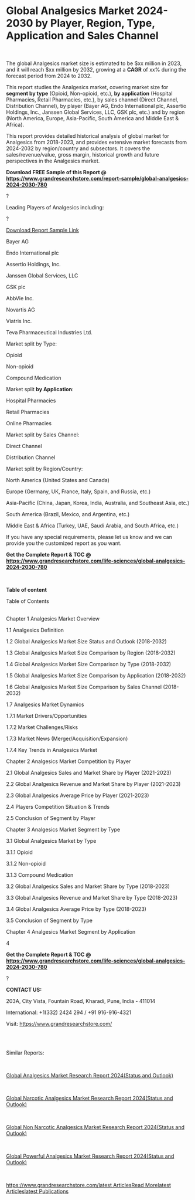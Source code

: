 <h1>Global Analgesics Market 2024-2030 by Player, Region, Type, Application and Sales Channel</h1><br/><p>The global Analgesics market size is estimated to be $xx million in 2023, and it will reach $xx million by 2032, growing at a <strong>CAGR</strong> of xx% during the forecast period from 2024 to 2032.</p>
 
 
 
 <p>This report studies the Analgesics market, covering market size for <strong>segment by type</strong> (Opioid, Non-opioid, etc.), <strong>by application</strong> (Hospital Pharmacies, Retail Pharmacies, etc.), by sales channel (Direct Channel, Distribution Channel), by player (Bayer AG, Endo International plc, Assertio Holdings, Inc., Janssen Global Services, LLC, GSK plc, etc.) and by region (North America, Europe, Asia-Pacific, South America and Middle East & Africa).</p>
 
 
 
 <p>This report provides detailed historical analysis of global market for Analgesics from 2018-2023, and provides extensive market forecasts from 2024-2032 by region/country and subsectors. It covers the sales/revenue/value, gross margin, historical growth and future perspectives in the Analgesics market.</p>
 
 
 
 <div><b>Download FREE Sample of this Report @ <a href="https://www.grandresearchstore.com/report-sample/global-analgesics-2024-2030-780">https://www.grandresearchstore.com/report-sample/global-analgesics-2024-2030-780</a></b></div>
 
 
 
 <p>? </p>
 
 
 
 <p>Leading Players of Analgesics including:</p>
 
 
 
 <p>? </p>
 
 
 
 <p><a href="https://www.grandresearchstore.com/mr-admin/report-sample/global-analgesics-2024-2030-780">Download Report Sample Link</a></p>
 
 
 
 <p>Bayer AG</p>
 
 
 
 <p>Endo International plc</p>
 
 
 
 <p>Assertio Holdings, Inc.</p>
 
 
 
 <p>Janssen Global Services, LLC</p>
 
 
 
 <p>GSK plc</p>
 
 
 
 <p>AbbVie Inc.</p>
 
 
 
 <p>Novartis AG</p>
 
 
 
 <p>Viatris Inc.</p>
 
 
 
 <p>Teva Pharmaceutical Industries Ltd.</p>
 
 
 
 <p>Market split by Type:</p>
 
 
 
 <p>Opioid</p>
 
 
 
 <p>Non-opioid</p>
 
 
 
 <p>Compound Medication</p>
 
 
 
 <p>Market split <strong>by Application</strong>:</p>
 
 
 
 <p>Hospital Pharmacies</p>
 
 
 
 <p>Retail Pharmacies</p>
 
 
 
 <p>Online Pharmacies</p>
 
 
 
 <p>Market split by Sales Channel:</p>
 
 
 
 <p>Direct Channel</p>
 
 
 
 <p>Distribution Channel</p>
 
 
 
 <p>Market split by Region/Country:</p>
 
 
 
 <p>North America (United States and Canada)</p>
 
 
 
 <p>Europe (Germany, UK, France, Italy, Spain, and Russia, etc.)</p>
 
 
 
 <p>Asia-Pacific (China, Japan, Korea, India, Australia, and Southeast Asia, etc.)</p>
 
 
 
 <p>South America (Brazil, Mexico, and Argentina, etc.)</p>
 
 
 
 <p>Middle East & Africa (Turkey, UAE, Saudi Arabia, and South Africa, etc.)</p>
 
 
 
 <p>If you have any special requirements, please let us know and we can provide you the customized report as you want.</p>
 
 
 
 <div><b>Get the Complete Report & TOC @ <a href="https://www.grandresearchstore.com/life-sciences/global-analgesics-2024-2030-780">https://www.grandresearchstore.com/life-sciences/global-analgesics-2024-2030-780</a></b></div>
 
 
 
 <p><br />
 
 <b>Table of content</b></p>
 
 
 
 <p>Table of Contents<br />
 
 <br />
 
 Chapter 1 Analgesics Market Overview<br />
 
 1.1 Analgesics Definition<br />
 
 1.2 Global Analgesics Market Size Status and Outlook (2018-2032)<br />
 
 1.3 Global Analgesics Market Size Comparison by Region (2018-2032)<br />
 
 1.4 Global Analgesics Market Size Comparison by Type (2018-2032)<br />
 
 1.5 Global Analgesics Market Size Comparison by Application (2018-2032)<br />
 
 1.6 Global Analgesics Market Size Comparison by Sales Channel (2018-2032)<br />
 
 1.7 Analgesics Market Dynamics<br />
 
 1.7.1 Market Drivers/Opportunities<br />
 
 1.7.2 Market Challenges/Risks<br />
 
 1.7.3 Market News (Merger/Acquisition/Expansion)<br />
 
 1.7.4 Key Trends in Analgesics Market<br />
 
 Chapter 2 Analgesics Market Competition by Player<br />
 
 2.1 Global Analgesics Sales and Market Share by Player (2021-2023)<br />
 
 2.2 Global Analgesics Revenue and Market Share by Player (2021-2023)<br />
 
 2.3 Global Analgesics Average Price by Player (2021-2023)<br />
 
 2.4 Players Competition Situation & Trends<br />
 
 2.5 Conclusion of Segment by Player<br />
 
 Chapter 3 Analgesics Market Segment by Type<br />
 
 3.1 Global Analgesics Market by Type<br />
 
 3.1.1 Opioid<br />
 
 3.1.2 Non-opioid<br />
 
 3.1.3 Compound Medication<br />
 
 3.2 Global Analgesics Sales and Market Share by Type (2018-2023)<br />
 
 3.3 Global Analgesics Revenue and Market Share by Type (2018-2023)<br />
 
 3.4 Global Analgesics Average Price by Type (2018-2023)<br />
 
 3.5 Conclusion of Segment by Type<br />
 
 Chapter 4 Analgesics Market Segment by Application<br />
 
 4</p>
 
 
 
 <div><b>Get the Complete Report & TOC @ <a href="https://www.grandresearchstore.com/life-sciences/global-analgesics-2024-2030-780">https://www.grandresearchstore.com/life-sciences/global-analgesics-2024-2030-780</a></b></div>
 
 
 
 <p>? </p>
 
 
 
 <p><b>CONTACT US:</b><br />
 
 203A, City Vista, Fountain Road, Kharadi, Pune, India - 411014<br />
 
 International: +1(332) 2424 294 / +91 916-916-4321<br />
 
 Visit: <a href="https://www.grandresearchstore.com/">https://www.grandresearchstore.com/</a><br />
 
 <br />
 
 <br />
 
 Similar Reports:<br />
 
 <br />
 
 <a href="https://www.grandresearchstore.com/life-sciences/global-analgesics-2024-772">Global Analgesics Market Research Report 2024(Status and Outlook)</a><br />
 
 <br />
 
 <a href="https://www.grandresearchstore.com/life-sciences/global-narcotic-analgesics-2024-402">Global Narcotic Analgesics Market Research Report 2024(Status and Outlook)</a><br />
 
 <br />
 
 <a href="https://www.grandresearchstore.com/life-sciences/global-non-narcotic-analgesics-2024-643">Global Non Narcotic Analgesics Market Research Report 2024(Status and Outlook)</a><br />
 
 <br />
 
 <a href="https://www.grandresearchstore.com/life-sciences/global-powerful-analgesics-2024-925">Global Powerful Analgesics Market Research Report 2024(Status and Outlook)</a><br />
 
 <br />
 
 <a href="https://gyeongbokgung.com">https://www.grandresearchstore.com/</a><a href="https://hallyeomaritime.com">latest Articles</a><a href="https://jingwansa.com">Read More</a><a href="https://nguoiviet.jp/">latest Articles</a><a href="https://www.intelmarketresearch.com/">latest Publications</a></p>